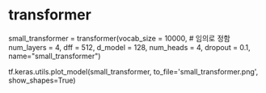 # transformer

  
small_transformer = transformer(vocab_size = 10000, # 임의로 정함
                                num_layers = 4, 
                                dff = 512,
                                d_model = 128,
                                num_heads = 4,
                                dropout = 0.1,
                                name="small_transformer")

tf.keras.utils.plot_model(small_transformer, to_file='small_transformer.png', show_shapes=True)
